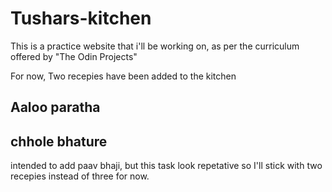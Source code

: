 # Tushars-kitchen
This is a practice website that i'll be working on, as per the curriculum offered by "The Odin Projects"

For now, Two recepies have been added to the kitchen 
## Aaloo paratha 
## chhole bhature

intended to add paav bhaji, but this task look repetative so I'll stick with two recepies instead of three for now.